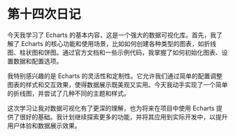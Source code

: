 # 第十四次日记

今天我学习了 Echarts 的基本内容，这是一个强大的数据可视化库。首先，我了解了 Echarts 的核心功能和使用场景，比如如何创建各种类型的图表，如折线图、柱状图和饼图。通过官方文档和一些示例代码，我掌握了如何初始化图表、设置数据和配置选项。

我特别感兴趣的是 Echarts 的灵活性和定制性。它允许我们通过简单的配置调整图表的样式和交互效果，使得数据展示既美观又实用。今天我动手实现了一个简单的折线图，并尝试了几种不同的主题和样式。

这次学习让我对数据可视化有了更深的理解，也为将来在项目中使用 Echarts 提供了很好的基础。我计划继续探索更多的功能，并将其应用到实际开发中，以提升用户体验和数据展示效果。
